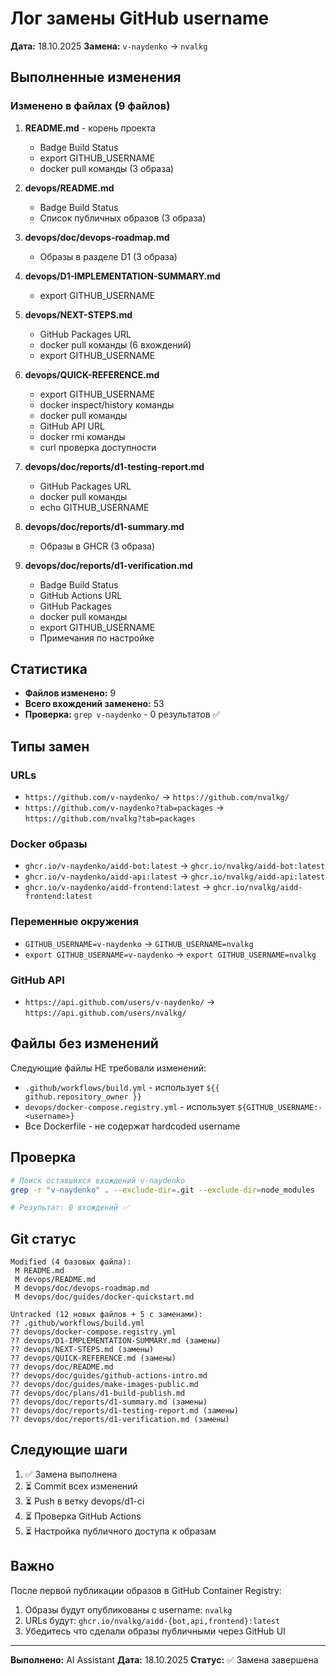 # Лог замены GitHub username

**Дата:** 18.10.2025
**Замена:** `v-naydenko` → `nvalkg`

## Выполненные изменения

### Изменено в файлах (9 файлов)

1. **README.md** - корень проекта
   - Badge Build Status
   - export GITHUB_USERNAME
   - docker pull команды (3 образа)

2. **devops/README.md**
   - Badge Build Status
   - Список публичных образов (3 образа)

3. **devops/doc/devops-roadmap.md**
   - Образы в разделе D1 (3 образа)

4. **devops/D1-IMPLEMENTATION-SUMMARY.md**
   - export GITHUB_USERNAME

5. **devops/NEXT-STEPS.md**
   - GitHub Packages URL
   - docker pull команды (6 вхождений)
   - export GITHUB_USERNAME

6. **devops/QUICK-REFERENCE.md**
   - export GITHUB_USERNAME
   - docker inspect/history команды
   - docker pull команды
   - GitHub API URL
   - docker rmi команды
   - curl проверка доступности

7. **devops/doc/reports/d1-testing-report.md**
   - GitHub Packages URL
   - docker pull команды
   - echo GITHUB_USERNAME

8. **devops/doc/reports/d1-summary.md**
   - Образы в GHCR (3 образа)

9. **devops/doc/reports/d1-verification.md**
   - Badge Build Status
   - GitHub Actions URL
   - GitHub Packages
   - docker pull команды
   - export GITHUB_USERNAME
   - Примечания по настройке

## Статистика

- **Файлов изменено:** 9
- **Всего вхождений заменено:** 53
- **Проверка:** `grep v-naydenko` - 0 результатов ✅

## Типы замен

### URLs
- `https://github.com/v-naydenko/` → `https://github.com/nvalkg/`
- `https://github.com/v-naydenko?tab=packages` → `https://github.com/nvalkg?tab=packages`

### Docker образы
- `ghcr.io/v-naydenko/aidd-bot:latest` → `ghcr.io/nvalkg/aidd-bot:latest`
- `ghcr.io/v-naydenko/aidd-api:latest` → `ghcr.io/nvalkg/aidd-api:latest`
- `ghcr.io/v-naydenko/aidd-frontend:latest` → `ghcr.io/nvalkg/aidd-frontend:latest`

### Переменные окружения
- `GITHUB_USERNAME=v-naydenko` → `GITHUB_USERNAME=nvalkg`
- `export GITHUB_USERNAME=v-naydenko` → `export GITHUB_USERNAME=nvalkg`

### GitHub API
- `https://api.github.com/users/v-naydenko/` → `https://api.github.com/users/nvalkg/`

## Файлы без изменений

Следующие файлы НЕ требовали изменений:
- `.github/workflows/build.yml` - использует `${{ github.repository_owner }}`
- `devops/docker-compose.registry.yml` - использует `${GITHUB_USERNAME:-<username>}`
- Все Dockerfile - не содержат hardcoded username

## Проверка

```bash
# Поиск оставшихся вхождений v-naydenko
grep -r "v-naydenko" . --exclude-dir=.git --exclude-dir=node_modules

# Результат: 0 вхождений ✅
```

## Git статус

```
Modified (4 базовых файла):
 M README.md
 M devops/README.md
 M devops/doc/devops-roadmap.md
 M devops/doc/guides/docker-quickstart.md

Untracked (12 новых файлов + 5 с заменами):
?? .github/workflows/build.yml
?? devops/docker-compose.registry.yml
?? devops/D1-IMPLEMENTATION-SUMMARY.md (замены)
?? devops/NEXT-STEPS.md (замены)
?? devops/QUICK-REFERENCE.md (замены)
?? devops/doc/README.md
?? devops/doc/guides/github-actions-intro.md
?? devops/doc/guides/make-images-public.md
?? devops/doc/plans/d1-build-publish.md
?? devops/doc/reports/d1-summary.md (замены)
?? devops/doc/reports/d1-testing-report.md (замены)
?? devops/doc/reports/d1-verification.md (замены)
```

## Следующие шаги

1. ✅ Замена выполнена
2. ⏳ Commit всех изменений
3. ⏳ Push в ветку devops/d1-ci
4. ⏳ Проверка GitHub Actions
5. ⏳ Настройка публичного доступа к образам

## Важно

После первой публикации образов в GitHub Container Registry:
1. Образы будут опубликованы с username: `nvalkg`
2. URLs будут: `ghcr.io/nvalkg/aidd-{bot,api,frontend}:latest`
3. Убедитесь что сделали образы публичными через GitHub UI

---

**Выполнено:** AI Assistant
**Дата:** 18.10.2025
**Статус:** ✅ Замена завершена
